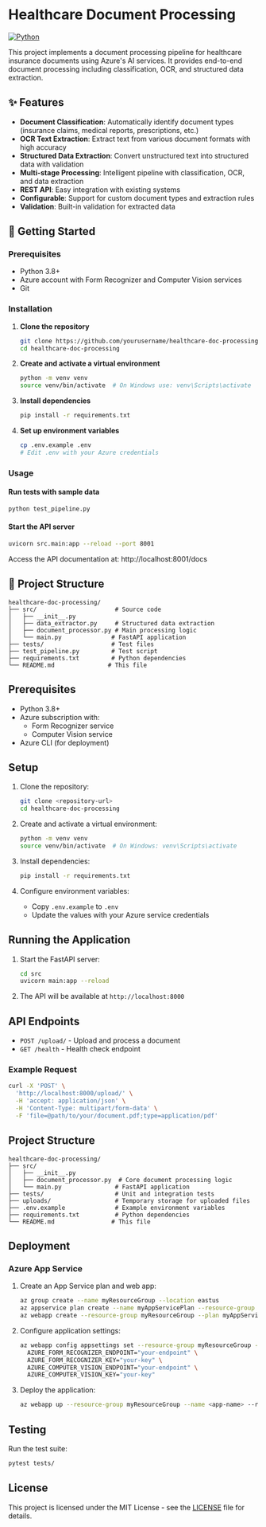 # Healthcare Document Processing

[![Python](https://img.shields.io/badge/Python-3.8%2B-blue.svg)](https://www.python.org/)


This project implements a document processing pipeline for healthcare insurance documents using Azure's AI services. It provides end-to-end document processing including classification, OCR, and structured data extraction.

## ✨ Features

- **Document Classification**: Automatically identify document types (insurance claims, medical reports, prescriptions, etc.)
- **OCR Text Extraction**: Extract text from various document formats with high accuracy
- **Structured Data Extraction**: Convert unstructured text into structured data with validation
- **Multi-stage Processing**: Intelligent pipeline with classification, OCR, and data extraction
- **REST API**: Easy integration with existing systems
- **Configurable**: Support for custom document types and extraction rules
- **Validation**: Built-in validation for extracted data

## 🚀 Getting Started

### Prerequisites

- Python 3.8+
- Azure account with Form Recognizer and Computer Vision services
- Git

### Installation

1. **Clone the repository**
   ```bash
   git clone https://github.com/yourusername/healthcare-doc-processing.git
   cd healthcare-doc-processing
   ```

2. **Create and activate a virtual environment**
   ```bash
   python -m venv venv
   source venv/bin/activate  # On Windows use: venv\Scripts\activate
   ```

3. **Install dependencies**
   ```bash
   pip install -r requirements.txt
   ```

4. **Set up environment variables**
   ```bash
   cp .env.example .env
   # Edit .env with your Azure credentials
   ```

### Usage

#### Run tests with sample data
```bash
python test_pipeline.py
```

#### Start the API server
```bash
uvicorn src.main:app --reload --port 8001
```

Access the API documentation at: http://localhost:8001/docs

## 📁 Project Structure

```
healthcare-doc-processing/
├── src/                      # Source code
│   ├── __init__.py
│   ├── data_extractor.py     # Structured data extraction
│   ├── document_processor.py # Main processing logic
│   └── main.py              # FastAPI application
├── tests/                   # Test files
├── test_pipeline.py         # Test script
├── requirements.txt         # Python dependencies
└── README.md               # This file
```

## Prerequisites

- Python 3.8+
- Azure subscription with:
  - Form Recognizer service
  - Computer Vision service
- Azure CLI (for deployment)

## Setup

1. Clone the repository:
   ```bash
   git clone <repository-url>
   cd healthcare-doc-processing
   ```

2. Create and activate a virtual environment:
   ```bash
   python -m venv venv
   source venv/bin/activate  # On Windows: venv\Scripts\activate
   ```

3. Install dependencies:
   ```bash
   pip install -r requirements.txt
   ```

4. Configure environment variables:
   - Copy `.env.example` to `.env`
   - Update the values with your Azure service credentials

## Running the Application

1. Start the FastAPI server:
   ```bash
   cd src
   uvicorn main:app --reload
   ```

2. The API will be available at `http://localhost:8000`

## API Endpoints

- `POST /upload/` - Upload and process a document
- `GET /health` - Health check endpoint

### Example Request

```bash
curl -X 'POST' \
  'http://localhost:8000/upload/' \
  -H 'accept: application/json' \
  -H 'Content-Type: multipart/form-data' \
  -F 'file=@path/to/your/document.pdf;type=application/pdf'
```

## Project Structure

```
healthcare-doc-processing/
├── src/
│   ├── __init__.py
│   ├── document_processor.py  # Core document processing logic
│   └── main.py               # FastAPI application
├── tests/                    # Unit and integration tests
├── uploads/                  # Temporary storage for uploaded files
├── .env.example              # Example environment variables
├── requirements.txt          # Python dependencies
└── README.md                # This file
```

## Deployment

### Azure App Service

1. Create an App Service plan and web app:
   ```bash
   az group create --name myResourceGroup --location eastus
   az appservice plan create --name myAppServicePlan --resource-group myResourceGroup --sku B1 --is-linux
   az webapp create --resource-group myResourceGroup --plan myAppServicePlan --name <app-name> --runtime "PYTHON:3.9"
   ```

2. Configure application settings:
   ```bash
   az webapp config appsettings set --resource-group myResourceGroup --name <app-name> --settings \
     AZURE_FORM_RECOGNIZER_ENDPOINT="your-endpoint" \
     AZURE_FORM_RECOGNIZER_KEY="your-key" \
     AZURE_COMPUTER_VISION_ENDPOINT="your-endpoint" \
     AZURE_COMPUTER_VISION_KEY="your-key"
   ```

3. Deploy the application:
   ```bash
   az webapp up --resource-group myResourceGroup --name <app-name> --runtime "PYTHON:3.9"
   ```

## Testing

Run the test suite:

```bash
pytest tests/
```

## License

This project is licensed under the MIT License - see the [LICENSE](LICENSE) file for details.
